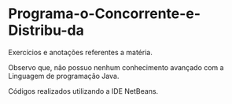 # Programa-o-Concorrente-e-Distribu-da
Exercícios e anotações referentes a matéria.

Observo que, não possuo nenhum conhecimento avançado com a Linguagem de programação Java.

Códigos realizados utilizando a IDE NetBeans.















